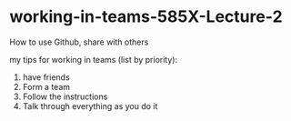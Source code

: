 # working-in-teams-585X-Lecture-2
How to use Github, share with others

my tips for working in teams (list by priority):

1. have friends
2. Form a team
3. Follow the instructions
4. Talk through everything as you do it

